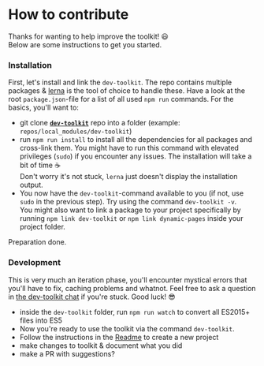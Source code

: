 # How to contribute
Thanks for wanting to help improve the toolkit! 😃
<br>Below are some instructions to get you started.

### Installation
First, let's install and link the `dev-toolkit`. The repo contains multiple packages & [lerna](https://github.com/lerna/lerna) is the tool of choice to handle these. Have a look at the root `package.json`-file for a list of all used `npm run` commands. For the basics, you'll want to:
- git clone [**`dev-toolkit`**](https://github.com/stoikerty/dev-toolkit) repo into a folder (example: `repos/local_modules/dev-toolkit`)
- run `npm run install` to install all the dependencies for all packages and cross-link them. You might have to run this command with elevated privileges (`sudo`) if you encounter any issues. The installation will take a bit of time ☕️ <br>Don't worry it's not stuck, `lerna` just doesn't display the installation output.
- You now have the `dev-toolkit`-command available to you (if not, use `sudo` in the previous step). Try using the command `dev-toolkit -v`.<br>You might also want to link a package to your project specifically by running `npm link dev-toolkit` or `npm link dynamic-pages` inside your project folder.

Preparation done.

### Development
This is very much an iteration phase, you'll encounter mystical errors that you'll have to fix, caching problems and whatnot. Feel free to ask a question in [the dev-toolkit chat](https://gitter.im/stoikerty/dev-toolkit) if you're stuck. Good luck! 😎
- inside the `dev-toolkit` folder, run `npm run watch` to convert all ES2015+ files into ES5
- Now you're ready to use the toolkit via the command `dev-toolkit`.
- Follow the instructions in the [Readme](/Readme.md) to create a new project
- make changes to toolkit & document what you did
- make a PR with suggestions?
